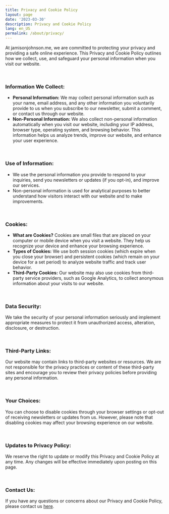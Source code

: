```yaml
---
title: Privacy and Cookie Policy
layout: page
date: '2023-03-30'
description: Privacy and Cookie Policy
lang: en_US
permalink: /about/privacy/
---
```


At jamisonjohnson.me, we are committed to protecting your privacy and providing a safe online experience. This Privacy and Cookie Policy outlines how we collect, use, and safeguard your personal information when you visit our website.

<br>

### Information We Collect:

- **Personal Information:** We may collect personal information such as your name, email address, and any other information you voluntarily provide to us when you subscribe to our newsletter, submit a comment, or contact us through our website.
- **Non-Personal Information:** We also collect non-personal information automatically when you visit our website, including your IP address, browser type, operating system, and browsing behavior. This information helps us analyze trends, improve our website, and enhance your user experience.

<br>

### Use of Information:

- We use the personal information you provide to respond to your inquiries, send you newsletters or updates (if you opt-in), and improve our services.
- Non-personal information is used for analytical purposes to better understand how visitors interact with our website and to make improvements.

<br>

### Cookies:

- **What are Cookies?** Cookies are small files that are placed on your computer or mobile device when you visit a website. They help us recognize your device and enhance your browsing experience.
- **Types of Cookies:** We use both session cookies (which expire when you close your browser) and persistent cookies (which remain on your device for a set period) to analyze website traffic and track user behavior.
- **Third-Party Cookies:** Our website may also use cookies from third-party service providers, such as Google Analytics, to collect anonymous information about your visits to our website.

<br>

### Data Security:

We take the security of your personal information seriously and implement appropriate measures to protect it from unauthorized access, alteration, disclosure, or destruction.

<br>

### Third-Party Links:

Our website may contain links to third-party websites or resources. We are not responsible for the privacy practices or content of these third-party sites and encourage you to review their privacy policies before providing any personal information.

<br>

### Your Choices:

You can choose to disable cookies through your browser settings or opt-out of receiving newsletters or updates from us. However, please note that disabling cookies may affect your browsing experience on our website.

<br>

### Updates to Privacy Policy:

We reserve the right to update or modify this Privacy and Cookie Policy at any time. Any changes will be effective immediately upon posting on this page.

<br>

### Contact Us:

If you have any questions or concerns about our Privacy and Cookie Policy, please contact us [here](mailto:johnsonpremierconsulting@gmail.com).